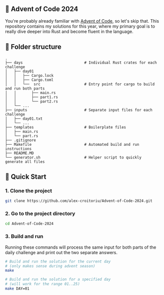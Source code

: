 ## 🎄 Advent of Code 2024
You're probably already familiar with [Advent of Code](https://adventofcode.com/), so let's skip that. This repository contains my solutions for this year, where my primary goal is to really dive deeper into Rust and become fluent in the language.

## 📁 Folder structure

    .
    ├── days                            # Individual Rust crates for each challenge
    │   ├── day01                      
    │   │   ├── Cargo.lock
    │   │   ├── Cargo.toml
    │   │   └──  src                    # Entry point for cargo to build and run both parts
    │   │       ├── main.rs             
    │   │       ├── part1.rs   
    │   │       └── part2.rs
    │   └── ...
    ├── inputs                          # Separate input files for each challenge
    │   ├── day01.txt                  
    │   └── ...
    ├── templates                       # Boilerplate files
    │   ├── main.rs
    │   └── part.rs
    ├── .gitignore
    ├── Makefile                        # Automated build and run instructions
    ├── README.MD
    └── generator.sh                    # Helper script to quickly generate all files

## 🚀 Quick Start

### 1. Clone the project

```bash
git clone https://github.com/alex-croitoriu/Advent-of-Code-2024.git
```

### 2. Go to the project directory

```bash
cd Advent-of-Code-2024
```

### 3. Build and run

Running these commands will process the same input for both parts of the daily challenge and print out the two separate answers.

```bash
# Build and run the solution for the current day 
# (only makes sense during advent season)
make

# Build and run the solution for a specified day
# (will work for the range 01..25)
make DAY=01
```
